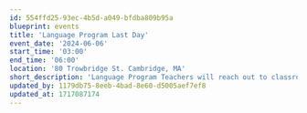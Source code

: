 ```yaml
---
id: 554ffd25-93ec-4b5d-a049-bfdba809b95a
blueprint: events
title: 'Language Program Last Day'
event_date: '2024-06-06'
start_time: '03:00'
end_time: '06:00'
location: '80 Trowbridge St. Cambridge, MA'
short_description: 'Language Program Teachers will reach out to classroom members with details about their last day celebration! We hope to see you there!'
updated_by: 1179db75-8eeb-4bad-8e60-d5005aef7ef8
updated_at: 1717087174
---
```

